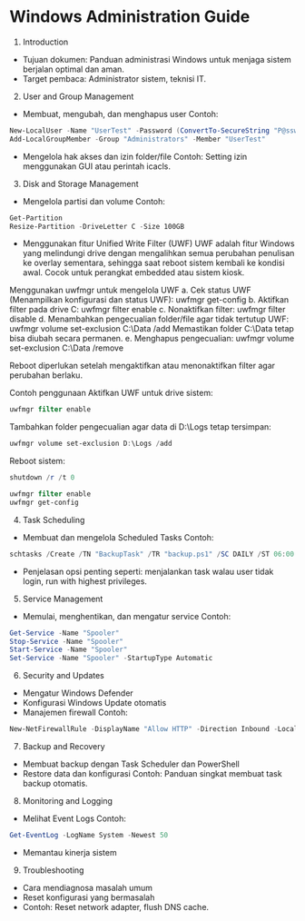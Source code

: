 # Windows Administration Guide
1. Introduction
- Tujuan dokumen: Panduan administrasi Windows untuk menjaga sistem berjalan optimal dan aman.
- Target pembaca: Administrator sistem, teknisi IT.

2. User and Group Management
- Membuat, mengubah, dan menghapus user
Contoh:

```powershell
New-LocalUser -Name "UserTest" -Password (ConvertTo-SecureString "P@ssw0rd" -AsPlainText -Force)
Add-LocalGroupMember -Group "Administrators" -Member "UserTest"
```
- Mengelola hak akses dan izin folder/file
Contoh: Setting izin menggunakan GUI atau perintah icacls.

3. Disk and Storage Management
- Mengelola partisi dan volume
Contoh:

```powershell
Get-Partition
Resize-Partition -DriveLetter C -Size 100GB
```
- Menggunakan fitur Unified Write Filter (UWF)
UWF adalah fitur Windows yang melindungi drive dengan mengalihkan semua perubahan penulisan ke overlay sementara, sehingga saat reboot sistem kembali ke kondisi awal. Cocok untuk perangkat embedded atau sistem kiosk.

Menggunakan uwfmgr untuk mengelola UWF
a. Cek status UWF (Menampilkan konfigurasi dan status UWF): uwfmgr get-config
b. Aktifkan filter pada drive C: uwfmgr filter enable
c. Nonaktifkan filter: uwfmgr filter disable
d. Menambahkan pengecualian folder/file agar tidak tertutup UWF: uwfmgr volume set-exclusion C:\Data /add
Memastikan folder C:\Data tetap bisa diubah secara permanen.
e. Menghapus pengecualian: uwfmgr volume set-exclusion C:\Data /remove

Reboot diperlukan setelah mengaktifkan atau menonaktifkan filter agar perubahan berlaku.

Contoh penggunaan
Aktifkan UWF untuk drive sistem:
```powershell
uwfmgr filter enable
```
Tambahkan folder pengecualian agar data di D:\Logs tetap tersimpan:
```powershell
uwfmgr volume set-exclusion D:\Logs /add
```
Reboot sistem:
```powershell
shutdown /r /t 0
```

```powershell
uwfmgr filter enable
uwfmgr get-config
```

4. Task Scheduling
- Membuat dan mengelola Scheduled Tasks
Contoh:
```powershell
schtasks /Create /TN "BackupTask" /TR "backup.ps1" /SC DAILY /ST 06:00 /RL HIGHEST
```
- Penjelasan opsi penting seperti: menjalankan task walau user tidak login, run with highest privileges.

5. Service Management
- Memulai, menghentikan, dan mengatur service
Contoh:
```powershell
Get-Service -Name "Spooler"
Stop-Service -Name "Spooler"
Start-Service -Name "Spooler"
Set-Service -Name "Spooler" -StartupType Automatic
```

6. Security and Updates
- Mengatur Windows Defender
- Konfigurasi Windows Update otomatis
- Manajemen firewall
Contoh:
```powershell
New-NetFirewallRule -DisplayName "Allow HTTP" -Direction Inbound -LocalPort 80 -Protocol TCP -Action Allow
```

7. Backup and Recovery
- Membuat backup dengan Task Scheduler dan PowerShell
- Restore data dan konfigurasi
Contoh: Panduan singkat membuat task backup otomatis.

8. Monitoring and Logging
- Melihat Event Logs
Contoh:
```powershell
Get-EventLog -LogName System -Newest 50
```
- Memantau kinerja sistem

9. Troubleshooting
- Cara mendiagnosa masalah umum
- Reset konfigurasi yang bermasalah
- Contoh: Reset network adapter, flush DNS cache.

